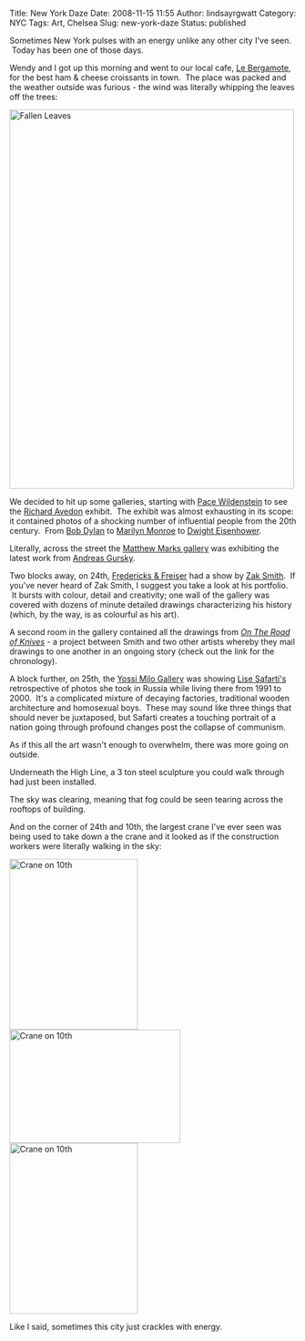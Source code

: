 Title: New York Daze
Date: 2008-11-15 11:55
Author: lindsayrgwatt
Category: NYC
Tags: Art, Chelsea
Slug: new-york-daze
Status: published

Sometimes New York pulses with an energy unlike any other city I've seen.  Today has been one of those days.

Wendy and I got up this morning and went to our local cafe, [Le Bergamote](http://www.yelp.com/biz/la-bergamote-new-york), for the best ham & cheese croissants in town.  The place was packed and the weather outside was furious - the wind was literally whipping the leaves off the trees:

[<img src="{static}/images/2008/11/img_0435.jpg" title="Fallen Leaves" class="aligncenter size-full " width="500" height="666" />]({static}/images/2008/11/img_0435.jpg)

We decided to hit up some galleries, starting with [Pace Wildenstein](http://www.pacewildenstein.com/) to see the [Richard Avedon](http://en.wikipedia.org/wiki/Richard_Avedon) exhibit.  The exhibit was almost exhausting in its scope: it contained photos of a shocking number of influential people from the 20th century.  From [Bob Dylan](http://www.newyorker.com/images/permanent/p465/perm_avedondylan1_p465.jpg) to [Marilyn Monroe](http://www.globalart.pl/wp-content/plugins/hot-linked-image-cacher/upload/etoday.ru/uploads/2008/02/22/avedon_marilyn_monroe.jpg) to [Dwight Eisenhower](http://www.petitemarquise.fr/wordpress/wp-content/uploads/2008/08/avedon02.jpeg).

Literally, across the street the [Matthew Marks gallery](http://www.matthewmarks.com/) was exhibiting the latest work from [Andreas Gursky](http://en.wikipedia.org/wiki/Andreas_Gursky).

Two blocks away, on 24th, [Fredericks & Freiser](http://www.fredericksfreisergallery.com) had a show by [Zak Smith](http://www.zaxart.com/).  If you've never heard of Zak Smith, I suggest you take a look at his portfolio.  It bursts with colour, detail and creativity; one wall of the gallery was covered with dozens of minute detailed drawings characterizing his history (which, by the way, is as colourful as his art).

A second room in the gallery contained all the drawings from [*On The Road of Knives*](http://www.roadofknives.com/redux/01-10.shtml) - a project between Smith and two other artists whereby they mail drawings to one another in an ongoing story (check out the link for the chronology).

A block further, on 25th, the [Yossi Milo Gallery](http://www.yossimilo.com/artists/lise_sarf/) was showing [Lise Safarti's](http://www.magnumphotos.com/LiseSarfati) retrospective of photos she took in Russia while living there from 1991 to 2000.  It's a complicated mixture of decaying factories, traditional wooden architecture and homosexual boys.  These may sound like three things that should never be juxtaposed, but Safarti creates a touching portrait of a nation going through profound changes post the collapse of communism.

As if this all the art wasn't enough to overwhelm, there was more going on outside.

Underneath the High Line, a 3 ton steel sculpture you could walk through had just been installed.

The sky was clearing, meaning that fog could be seen tearing across the rooftops of building.

And on the corner of 24th and 10th, the largest crane I've ever seen was being used to take down a the crane and it looked as if the construction workers were literally walking in the sky:

[<img src="{static}/images/2008/11/img_0443-225x300.jpg" title="Crane on 10th" width="225" height="300" />]({static}/images/2008/11/img_0443.jpg)[<img src="{static}/images/2008/11/img_0451-300x199.jpg" title="Crane on 10th" width="300" height="199" />]({static}/images/2008/11/img_0451.jpg)[<img src="{static}/images/2008/11/img_0454-225x300.jpg" title="Crane on 10th" class="alignnone size-medium " width="225" height="300" />]({static}/images/2008/11/img_0454.jpg)

Like I said, sometimes this city just crackles with energy.
